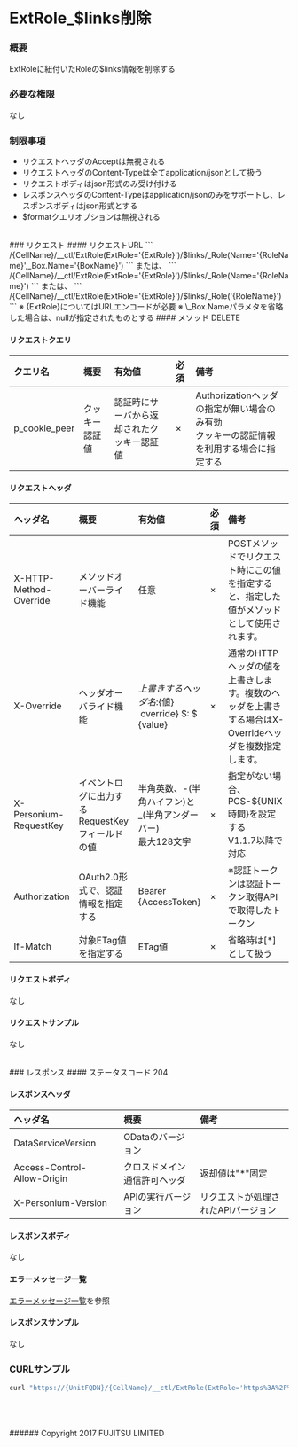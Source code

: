 # ExtRole_$links削除
### 概要
ExtRoleに紐付いたRoleの$links情報を削除する

### 必要な権限
なし

### 制限事項
* リクエストヘッダのAcceptは無視される
* リクエストヘッダのContent-Typeは全てapplication/jsonとして扱う
* リクエストボディはjson形式のみ受け付ける
* レスポンスヘッダのContent-Typeはapplication/jsonのみをサポートし、レスポンスボディはjson形式とする
* $formatクエリオプションは無視される

<br>
### リクエスト
#### リクエストURL
```
/{CellName}/__ctl/ExtRole(ExtRole='{ExtRole}')/$links/_Role(Name='{RoleName}',_Box.Name='{BoxName}')
```
または、
```
/{CellName}/__ctl/ExtRole(ExtRole='{ExtRole}')/$links/_Role(Name='{RoleName}')
```
または、
```
/{CellName}/__ctl/ExtRole(ExtRole='{ExtRole}')/$links/_Role('{RoleName}')
```
※ {ExtRole}についてはURLエンコードが必要
※ \_Box.Nameパラメタを省略した場合は、nullが指定されたものとする
#### メソッド
DELETE

#### リクエストクエリ

|クエリ名<br>|概要<br>|有効値<br>|必須<br>|備考<br>|
|:--|:--|:--|:--|:--|
|p_cookie_peer<br>|クッキー認証値<br>|認証時にサーバから返却されたクッキー認証値<br>|×<br>|Authorizationヘッダの指定が無い場合のみ有効<br>クッキーの認証情報を利用する場合に指定する<br>|
#### リクエストヘッダ

|ヘッダ名<br>|概要<br>|有効値<br>|必須<br>|備考<br>|
|:--|:--|:--|:--|:--|
|X-HTTP-Method-Override<br>|メソッドオーバーライド機能<br>|任意<br>|×<br>|POSTメソッドでリクエスト時にこの値を指定すると、指定した値がメソッドとして使用されます。<br>|
|X-Override<br>|ヘッダオーバライド機能<br>|${上書きするヘッダ名}:${値} &#160;override} $: $ {value}<br>|×<br>|通常のHTTPヘッダの値を上書きします。複数のヘッダを上書きする場合はX-Overrideヘッダを複数指定します。<br>|
|X-Personium-RequestKey<br>|イベントログに出力するRequestKeyフィールドの値<br>|半角英数、-(半角ハイフン)と_(半角アンダーバー)<br>最大128文字<br>|×<br>|指定がない場合、PCS-${UNIX時間}を設定する<br>V1.1.7以降で対応<br>|
|Authorization<br>|OAuth2.0形式で、認証情報を指定する<br>|Bearer {AccessToken}<br>|×<br>|※認証トークンは認証トークン取得APIで取得したトークン<br>|
|If-Match<br>|対象ETag値を指定する<br>|ETag値<br>|×<br>|省略時は[*]として扱う<br>|
#### リクエストボディ
なし

#### リクエストサンプル
なし

<br>
### レスポンス
#### ステータスコード
204

#### レスポンスヘッダ

|ヘッダ名<br>|概要<br>|備考<br>|
|:--|:--|:--|
|DataServiceVersion<br>|ODataのバージョン<br>|&#160;<br>|
|Access-Control-Allow-Origin<br>|クロスドメイン通信許可ヘッダ<br>|返却値は"*"固定<br>|
|X-Personium-Version<br>|APIの実行バージョン<br>|リクエストが処理されたAPIバージョン<br>|

#### レスポンスボディ
なし

#### エラーメッセージ一覧
[エラーメッセージ一覧](004_Error_Messages.html)を参照

#### レスポンスサンプル
なし

### CURLサンプル

```sh
curl "https://{UnitFQDN}/{CellName}/__ctl/ExtRole(ExtRole='https%3A%2F%2F{UnitFQDN}%2F{CellName}%2F__role%2F__%2F{ExtRoleName}',_Relation.Name='{RelationName}',_Relation._Box.Name='{BoxName}')/\$links/_Role('{RoleName}')" -X DELETE -i -H 'Authorization: Bearer {AccessToken}' -H 'Accept: application/json'
```
<br>
<br>
<br>
###### Copyright 2017    FUJITSU LIMITED
